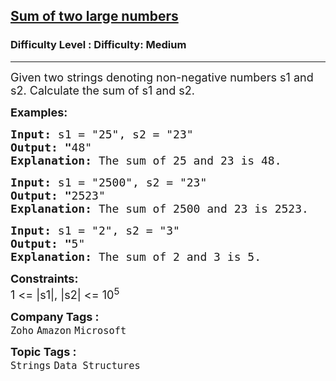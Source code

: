 <h2><a href="https://www.geeksforgeeks.org/problems/sum-of-numbers-or-number1219/1?page=11&status=unsolved&sortBy=submissions">Sum of two large numbers</a></h2><h3>Difficulty Level : Difficulty: Medium</h3><hr><div class="problems_problem_content__Xm_eO"><p><span style="font-size: 18px;">Given two strings denoting non-negative numbers s1 and s2. Calculate the sum of s1 and s2. </span></p>
<p><span style="font-size: 18px;"><strong>Examples:</strong></span></p>
<pre><span style="font-size: 18px;"><strong>Input: </strong>s1 = "25", s2 = "23"
<strong>Output: "</strong>48"
<strong>Explanation: </strong>The sum of 25 and 23 is 48.</span></pre>
<pre><span style="font-size: 18px;"><strong>Input: </strong>s1 = "2500", s2 = "23"
<strong>Output: "</strong>2523"
<strong>Explanation: </strong>The sum of 2500 and 23 is 2523.</span></pre>
<pre><span style="font-size: 18px;"><strong>Input: </strong>s1 = "2", s2 = "3"
<strong>Output: "</strong>5"
<strong>Explanation: </strong>The sum of 2 and 3 is 5.</span></pre>
<p><span style="font-size: 18px;"><strong>Constraints:</strong><br>1 &lt;= |s1|, |s2| &lt;= 10<sup>5</sup></span></p></div><p><span style=font-size:18px><strong>Company Tags : </strong><br><code>Zoho</code>&nbsp;<code>Amazon</code>&nbsp;<code>Microsoft</code>&nbsp;<br><p><span style=font-size:18px><strong>Topic Tags : </strong><br><code>Strings</code>&nbsp;<code>Data Structures</code>&nbsp;